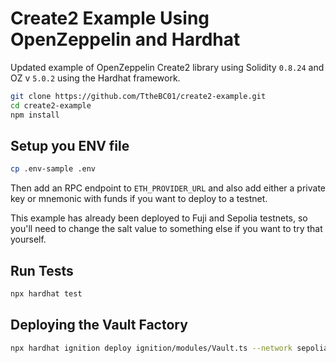 # Create2 Example Using OpenZeppelin and Hardhat

Updated example of OpenZeppelin Create2 library using Solidity `0.8.24` and OZ v `5.0.2` using the Hardhat framework. 

```sh
git clone https://github.com/TtheBC01/create2-example.git
cd create2-example
npm install
```

## Setup you ENV file

```sh
cp .env-sample .env
```

Then add an RPC endpoint to `ETH_PROVIDER_URL` and also add either a private key or mnemonic with funds if you want to deploy to a testnet.

This example has already been deployed to Fuji and Sepolia testnets, so you'll need to change the salt value to something else if you want
to try that yourself. 

## Run Tests

```sh
npx hardhat test
```

## Deploying the Vault Factory

```sh
npx hardhat ignition deploy ignition/modules/Vault.ts --network sepolia --strategy create2
```